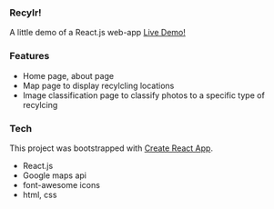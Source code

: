 ### Recylr!

A little demo of a React.js web-app [Live Demo!](https://benwinding.github.io/RecyclingApp-React)

### Features
- Home page, about page
- Map page to display recylcling locations
- Image classification page to classify photos to a specific type of recylcing

### Tech
This project was bootstrapped with [Create React App](https://github.com/facebookincubator/create-react-app).

- React.js
- Google maps api
- font-awesome icons
- html, css
